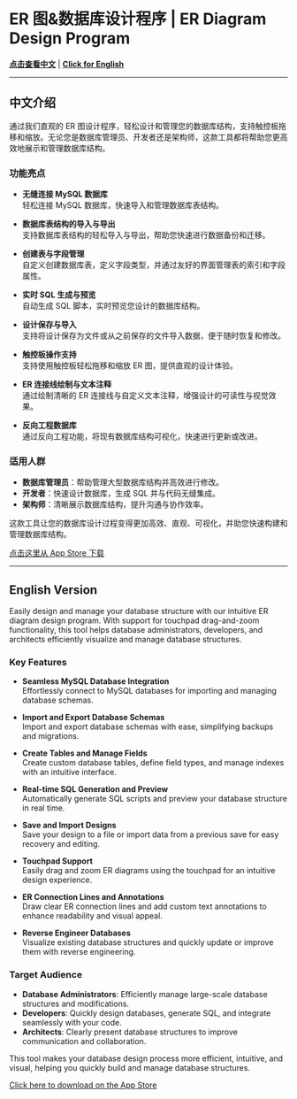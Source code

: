 # ER 图&数据库设计程序 | ER Diagram Design Program

[**点击查看中文**](#中文介绍) | [**Click for English**](#English-Version)

---

<a name="中文介绍"></a>
## 中文介绍

通过我们直观的 ER 图设计程序，轻松设计和管理您的数据库结构，支持触控板拖移和缩放。无论您是数据库管理员、开发者还是架构师，这款工具都将帮助您更高效地展示和管理数据库结构。

### 功能亮点

- **无缝连接 MySQL 数据库**  
  轻松连接 MySQL 数据库，快速导入和管理数据库表结构。

- **数据库表结构的导入与导出**  
  支持数据库表结构的轻松导入与导出，帮助您快速进行数据备份和迁移。

- **创建表与字段管理**  
  自定义创建数据库表，定义字段类型，并通过友好的界面管理表的索引和字段属性。

- **实时 SQL 生成与预览**  
  自动生成 SQL 脚本，实时预览您设计的数据库结构。

- **设计保存与导入**  
  支持将设计保存为文件或从之前保存的文件导入数据，便于随时恢复和修改。

- **触控板操作支持**  
  支持使用触控板轻松拖移和缩放 ER 图，提供直观的设计体验。

- **ER 连接线绘制与文本注释**  
  通过绘制清晰的 ER 连接线与自定义文本注释，增强设计的可读性与视觉效果。

- **反向工程数据库**  
  通过反向工程功能，将现有数据库结构可视化，快速进行更新或改进。

### 适用人群

- **数据库管理员**：帮助管理大型数据库结构并高效进行修改。
- **开发者**：快速设计数据库，生成 SQL 并与代码无缝集成。
- **架构师**：清晰展示数据库结构，提升沟通与协作效率。

这款工具让您的数据库设计过程变得更加高效、直观、可视化，并助您快速构建和管理数据库结构。

[点击这里从 App Store 下载](https://apps.apple.com/cn/app/er-designer/id6670524297?mt=12)

---

<a name="English-Version"></a>
## English Version

Easily design and manage your database structure with our intuitive ER diagram design program. With support for touchpad drag-and-zoom functionality, this tool helps database administrators, developers, and architects efficiently visualize and manage database structures.

### Key Features

- **Seamless MySQL Database Integration**  
  Effortlessly connect to MySQL databases for importing and managing database schemas.

- **Import and Export Database Schemas**  
  Import and export database schemas with ease, simplifying backups and migrations.

- **Create Tables and Manage Fields**  
  Create custom database tables, define field types, and manage indexes with an intuitive interface.

- **Real-time SQL Generation and Preview**  
  Automatically generate SQL scripts and preview your database structure in real time.

- **Save and Import Designs**  
  Save your design to a file or import data from a previous save for easy recovery and editing.

- **Touchpad Support**  
  Easily drag and zoom ER diagrams using the touchpad for an intuitive design experience.

- **ER Connection Lines and Annotations**  
  Draw clear ER connection lines and add custom text annotations to enhance readability and visual appeal.

- **Reverse Engineer Databases**  
  Visualize existing database structures and quickly update or improve them with reverse engineering.

### Target Audience

- **Database Administrators**: Efficiently manage large-scale database structures and modifications.
- **Developers**: Quickly design databases, generate SQL, and integrate seamlessly with your code.
- **Architects**: Clearly present database structures to improve communication and collaboration.

This tool makes your database design process more efficient, intuitive, and visual, helping you quickly build and manage database structures.

[Click here to download on the App Store](https://apps.apple.com/cn/app/er-designer/id6670524297?mt=12)
